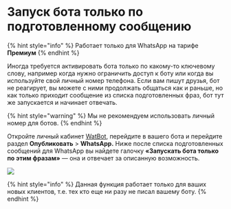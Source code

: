 # Запуск бота только по подготовленному сообщению

{% hint style="info" %}
Работает только для WhatsApp на тарифе **Премиум**
{% endhint %}

Иногда требуется активировать бота только по какому-то ключевому слову, например когда нужно ограничить доступ к боту или когда вы используйте свой личный номер телефона. Если вам пишут друзья, бот не реагирует, вы можете с ними продолжать общаться как и раньше, но как только приходит сообщение из списка подготовленных фраз, бот тут же запускается и начинает отвечать.&#x20;

{% hint style="warning" %}
Мы не рекомендуем использовать личный номер для ботов.
{% endhint %}

Откройте личный кабинет [WatBot](https://watbot.ru/), перейдите в вашего бота и перейдите раздел **Опубликовать** > **WhatsApp.** Ниже после списка подготовленных сообщений для WhatsApp вы найдете галочку **«Запускать бота только по этим фразам»** — она и отвечает за описанную возможность.

![](<../../../.gitbook/assets/image (175).png>)

{% hint style="info" %}
Данная функция работает только для ваших новых клиентов, т.е. тех кто еще ни разу не писал вашему боту.
{% endhint %}
